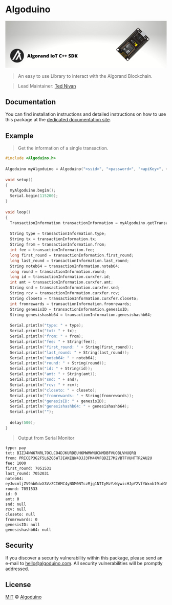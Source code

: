 # Algoduino

<p align="center">
    <img src="https://github.com/algoduino/assets/blob/master/banner.png" />
</p>

> An easy to use Library to interact with the Algorand Blockchain.

> Lead Maintainer: [Ted Nivan](https://github.com/TedNIVAN)

## Documentation

You can find installation instructions and detailed instructions on how to use this package at the [dedicated documentation site](https://algoduino.github.io/documentation/class_algoduino.html).

## Example

> Get the information of a single transaction.

```cpp
#include <Algoduino.h>

Algoduino myAlgoduino = Algoduino("<ssid>", "<password>", "<apiKey>", <network>);

void setup()
{
  myAlgoduino.begin();
  Serial.begin(115200);
}

void loop()
{
  TransactionInformation transactionInformation = myAlgoduino.getTransactionInformation("<txid>");

  String type = transactionInformation.type;
  String tx = transactionInformation.tx;
  String from = transactionInformation.from;
  int fee = transactionInformation.fee;
  long first_round = transactionInformation.first_round;
  long last_round = transactionInformation.last_round;
  String noteb64 = transactionInformation.noteb64;
  long round = transactionInformation.round;
  long id = transactionInformation.curxfer.id;
  int amt = transactionInformation.curxfer.amt;
  String snd = transactionInformation.curxfer.snd;
  String rcv = transactionInformation.curxfer.rcv;
  String closeto = transactionInformation.curxfer.closeto;
  int fromrewards = transactionInformation.fromrewards;
  String genesisID = transactionInformation.genesisID;
  String genesishashb64 = transactionInformation.genesishashb64;

  Serial.println("type: " + type);
  Serial.println("txt: " + tx);
  Serial.println("from: " + from);
  Serial.println("fee: " + String(fee));
  Serial.println("first_round: " + String(first_round));
  Serial.println("last_round: " + String(last_round));
  Serial.println("noteb64: " + noteb64);
  Serial.println("round: " + String(round));
  Serial.println("id: " + String(id));
  Serial.println("amt: " + String(amt));
  Serial.println("snd: " + snd);
  Serial.println("rcv: " + rcv);
  Serial.println("closeto: " + closeto);
  Serial.println("fromrewards: " + String(fromrewards));
  Serial.println("genesisID: " + genesisID);
  Serial.println("genesishashb64: " + genesishashb64);
  Serial.println("");

  delay(500);
}
```

> Output from Serial Monitor

```
type: pay
txt: BIZJ4NW67NRL7OCLCO4DJKURDEUH6MWMWNUCNMDBFVUOBLVHUQRQ
from: PRICEP3G2F5L6ZG5WTJIAKEQW4OJJ3FM4XVFQDZI7M2VBTFVUHTTR2AU2U
fee: 1000
first_round: 7051531
last_round: 7052031
noteb64: eyJwcmljZV9hbGdvX3VzZCI6MC4yNDM0NTczMjg1NTIyMzYzNywicHJpY2VfYWxnb19idGMiOjAuMDAwMDI1Mzc4MTM1NTAzNzEyNDQ4LCJsYXN0X3RyYWRlX2F0IjoiMjAyMC0wNi0wM1QyMTo0ODo0NC4yM1oiLCJ0aW1lc3RhbXAiOiIyMDIwLTA2LTAzVDIxOjQ4OjU4LjIzMFoifQ==
round: 7051533
id: 0
amt: 0
snd: null
rcv: null
closeto: null
fromrewards: 0
genesisID: null
genesishashb64: null
```
## Security

If you discover a security vulnerability within this package, please send an e-mail to hello@algoduino.com. All security vulnerabilities will be promptly addressed.

## License

[MIT](LICENSE) © [Algoduino](https://algoduino.com/)
